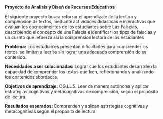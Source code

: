 **Proyecto de Analisis y Diseñ de Recursos Educativos**

El siguiente proyecto busca reforzar el aprendizaje de la lectura y comprension de textos, mediante actividades didácticas e interactivas que evaluan los cocnocimeintos de los estudiantes sobre Las Falacias, describiendo el concepto de una Falacia e identificar los tipos de falacias y un cuento que refuerza asi la comprension lectora de los estudiantes

**Problema:** Los estudiantes presentan dificultades para comprender los textos, se limitan a leerlos sin lograr una adecuada comprensión de su contenido.

**Necesidades a ser solucionadas:** Lograr que los estudiantes desarrollen la capacidad de comprender los textos que leen, reflexionando y analizando los contenidos abordados.

**Objetivos de aprendizaje:** OG.LL.5. Leer de manera autónoma y aplicar estrategias cognitivas y metacognitivas de comprensión, según el propósito de lectura.

**Resultados esperados:** Comprenden y aplican estrategias cognitivas y metacognitivas según el propósito de lectura
